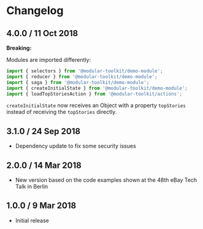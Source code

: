 # Changelog

## 4.0.0 / 11 Oct 2018

**Breaking:**

Modules are imported differently:

```javascript
import { selectors } from '@modular-toolkit/demo-module';
import { reducer } from '@modular-toolkit/demo-module';
import { saga } from '@modular-toolkit/demo-module';
import { createInitialState } from '@modular-toolkit/demo-module';
import { loadTopStoriesAction } from '@modular-toolkit/actions';
```

`createInitialState` now receives an Object with a property `topStories`
instead of receiving the `topStories` directly.


## 3.1.0 / 24 Sep 2018

*   Dependency update to fix some security issues

## 2.0.0 / 14 Mar 2018

*   New version based on the code examples shown at the 48th eBay Tech Talk in Berlin

## 1.0.0 / 9 Mar 2018

*   Initial release
